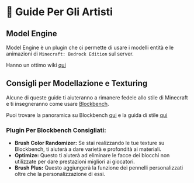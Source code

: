 # 🚩 Guide Per Gli Artisti

## Model Engine

Model Engine è un plugin che ci permette di usare i modelli entità e le
animazioni di `Minecraft: Bedrock Edition` sul server.

Hanno un ottimo wiki
[qui](https://git.lumine.io/mythiccraft/modelengine/-/wikis/Making-your-first-model)

## Consigli per Modellazione e Texturing

Alcune di queste guide ti aiuteranno a rimanere fedele allo stile di Minecraft e
ti insegneranno come usare [Blockbench](https://www.blockbench.net/).

Puoi trovare la panoramica su Blockbench
[qui](https://www.blockbench.net/wiki/guides/blockbench-overview-tips) e la
guida di stile
[qui](https://www.blockbench.net/wiki/guides/minecraft-style-guide/)


### Plugin Per Blockbench Consigliati:

* **Brush Color Randomizer:** Se stai realizzando le tue texture su Blockbench,
  ti aiuterà a dare varietà e profondità ai materiali.
* **Optimize:** Questo ti aiuterà ad eliminare le facce dei blocchi non
  utilizzate per dare prestazioni migliori ai giocatori.
* **Brush Plus:** Questo aggiungerà la funzione dei pennelli personalizzati
  oltre che la personalizzazione di essi.
